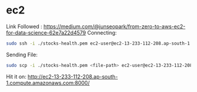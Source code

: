 # ec2

Link Followed : <https://medium.com/@junseopark/from-zero-to-aws-ec2-for-data-science-62e7a22d4579>
Connecting:

```bash
sudo ssh -i ./stocks-health.pem ec2-user@ec2-13-233-112-208.ap-south-1.compute.amazonaws.com
```

Sending File:

```bash
sudo scp -i ./stocks-health.pem <file-path> ec2-user@ec2-13-233-112-208.ap-south-1.compute.amazonaws.com:~/test
```

Hit it on: <http://ec2-13-233-112-208.ap-south-1.compute.amazonaws.com:8000/>
